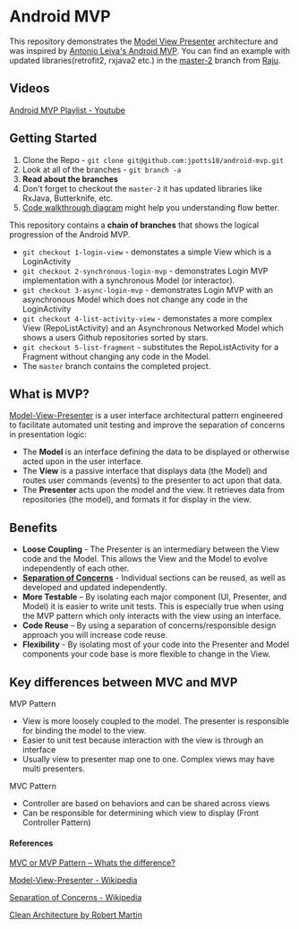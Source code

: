 # Android MVP

This repository demonstrates the [Model View Presenter](http://en.wikipedia.org/wiki/Model%E2%80%93view%E2%80%93presenter) architecture and was inspired by [Antonio Leiva's Android MVP](https://github.com/antoniolg/androidmvp). You can find an example with updated libraries(retrofit2, rxjava2 etc.) in the [master-2](https://github.com/jpotts18/android-mvp/tree/master-2) branch from [Raju](https://github.com/RajuSE).

## Videos

[Android MVP Playlist - Youtube](https://www.youtube.com/playlist?list=PLfbTKxZYb1mhQQaajZw0OntPcioSPdfKM)

## Getting Started

1. Clone the Repo - ``git clone git@github.com:jpotts18/android-mvp.git``
1. Look at all of the branches - ``git branch -a``
2. **Read about the branches**
1. Don't forget to checkout the `master-2` it has updated libraries like RxJava, Butterknife, etc.
2. [Code walkthrough diagram](https://github.com/jpotts18/android-mvp/wiki/Diagramatic-representation) might help you understanding flow better.

This repository contains a **chain of branches** that shows the logical progression of the Android MVP. 

* ``git checkout 1-login-view`` - demonstates a simple View which is a LoginActivity
* ``git checkout 2-synchronous-login-mvp`` - demonstrates Login MVP implementation with a synchronous Model (or interactor).
* ``git checkout 3-async-login-mvp`` - demonstrates Login MVP with an asynchronous Model which does not change any code in the LoginActivity
* ``git checkout 4-list-activity-view`` - demonstates a more complex View (RepoListActivity) and an Asynchronous Networked Model which shows a users Github repositories sorted by stars.
* ``git checkout 5-list-fragment`` - substitutes the RepoListActivity for a Fragment without changing any code in the Model. 
* The ``master`` branch contains the completed project. 

## What is MVP?

[Model-View-Presenter](http://en.wikipedia.org/wiki/Model%E2%80%93view%E2%80%93presenter) is a user interface architectural pattern engineered to facilitate automated unit testing and improve the separation of concerns in presentation logic:

* The **Model** is an interface defining the data to be displayed or otherwise acted upon in the user interface.
* The **View** is a passive interface that displays data (the Model) and routes user commands (events) to the presenter to act upon that data.
* The **Presenter** acts upon the model and the view. It retrieves data from repositories (the model), and formats it for display in the view.


## Benefits

* **Loose Coupling** - The Presenter is an intermediary between the View code and the Model. This allows the View and the Model to evolve independently of each other.
* **[Separation of Concerns](http://en.wikipedia.org/wiki/Separation_of_concerns)** - Individual sections can be reused, as well as developed and updated independently. 
* **More Testable** – By isolating each major component (UI, Presenter, and Model) it is easier to write unit tests. This is especially true when using the MVP pattern which only interacts with the view using an interface.
* **Code Reuse** – By using a separation of concerns/responsible design approach you will increase code reuse. 
* **Flexibility** - By isolating most of your code into the Presenter and Model components your code base is more flexible to change in the View. 

## Key differences between MVC and MVP
 
MVP Pattern
* View is more loosely coupled to the model. The presenter is responsible for binding the model to the view.
* Easier to unit test because interaction with the view is through an interface
* Usually view to presenter map one to one. Complex views may have multi presenters.
 
MVC Pattern
* Controller are based on behaviors and can be shared across views
* Can be responsible for determining which view to display (Front Controller Pattern)

#### References
[MVC or MVP Pattern – Whats the difference?](http://www.infragistics.com/community/blogs/todd_snyder/archive/2007/10/17/mvc-or-mvp-pattern-whats-the-difference.aspx)

[Model-View-Presenter - Wikipedia](http://en.wikipedia.org/wiki/Model%E2%80%93view%E2%80%93presenter)

[Separation of Concerns - Wikipedia](http://en.wikipedia.org/wiki/Separation_of_concerns)

[Clean Architecture by Robert Martin](https://8thlight.com/blog/uncle-bob/2012/08/13/the-clean-architecture.html)

